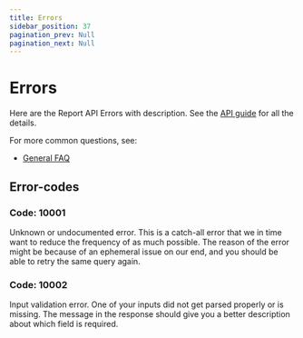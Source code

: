 ```yaml
---
title: Errors
sidebar_position: 37
pagination_prev: Null
pagination_next: Null
---
```


# Errors

Here are the Report API Errors with description.
See the
[API guide](overview.md)
for all the details.

For more common questions, see:

* [General FAQ](https://developer.vippsmobilepay.com/docs/faqs)

## Error-codes

### Code: 10001

Unknown or undocumented error. This is a catch-all error that we in time want to reduce the frequency of as much possible.
The reason of the error might be because of an ephemeral issue on our end, and you should be able to retry the same query again.

### Code: 10002

Input validation error. One of your inputs did not get parsed properly or is missing.
The message in the response should give you a better description about which field is required.
